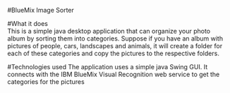 #BlueMix Image Sorter  

#What it does  
This is a simple java desktop application that can organize your photo album by sorting them into categories.
Suppose if you have an album with pictures of people, cars, landscapes and animals, it will create a folder for
each of these categories and copy the pictures to the respective folders.

#Technologies used
The application uses a simple java Swing GUI.
It connects with the IBM BlueMix Visual Recognition web service to get the categories for the pictures





